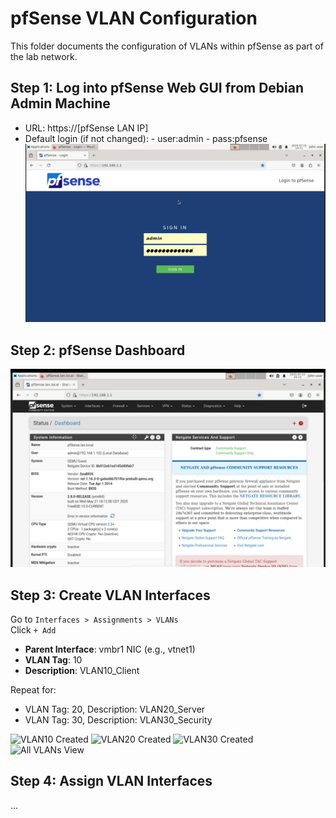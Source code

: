 # pfSense VLAN Configuration

This folder documents the configuration of VLANs within pfSense as part of the lab network.

## Step 1: Log into pfSense Web GUI from Debian Admin Machine

- URL: https://[pfSense LAN IP]
- Default login (if not changed):
                                  - user:admin
                                  - pass:pfsense 
![Login to pfSense](1_login_pfsense.png)

## Step 2: pfSense Dashboard
![pfSense Dashboard](2_dashboard.png)

## Step 3: Create VLAN Interfaces
Go to `Interfaces > Assignments > VLANs`  
Click `+ Add`

- **Parent Interface**: vmbr1 NIC (e.g., vtnet1)
- **VLAN Tag**: 10
- **Description**: VLAN10_Client

Repeat for:

- VLAN Tag: 20, Description: VLAN20_Server
- VLAN Tag: 30, Description: VLAN30_Security

![VLAN10 Created](3_vlan10.png)
![VLAN20 Created](4_vlan20.png)
![VLAN30 Created](5_vlan30.png)
![All VLANs View](6_all_vlans.png)

## Step 4: Assign VLAN Interfaces
...

